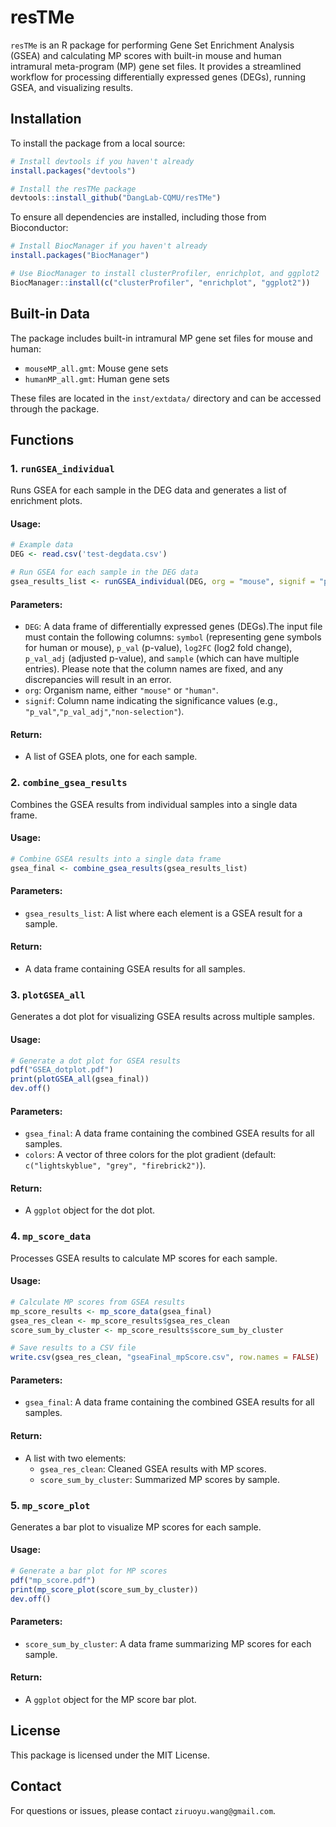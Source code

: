 
# resTMe

`resTMe` is an R package for performing Gene Set Enrichment Analysis (GSEA) and calculating MP scores with built-in mouse and human intramural meta-program (MP) gene set files. It provides a streamlined workflow for processing differentially expressed genes (DEGs), running GSEA, and visualizing results.

## Installation

To install the package from a local source:

```r
# Install devtools if you haven't already
install.packages("devtools")

# Install the resTMe package
devtools::install_github("DangLab-CQMU/resTMe")
```

To ensure all dependencies are installed, including those from Bioconductor:

```r
# Install BiocManager if you haven't already
install.packages("BiocManager")

# Use BiocManager to install clusterProfiler, enrichplot, and ggplot2
BiocManager::install(c("clusterProfiler", "enrichplot", "ggplot2"))
```

## Built-in Data

The package includes built-in intramural MP gene set files for mouse and human:
- `mouseMP_all.gmt`: Mouse gene sets
- `humanMP_all.gmt`: Human gene sets

These files are located in the `inst/extdata/` directory and can be accessed through the package.

## Functions

### 1. `runGSEA_individual`

Runs GSEA for each sample in the DEG data and generates a list of enrichment plots.

#### Usage:

```r
# Example data
DEG <- read.csv('test-degdata.csv')

# Run GSEA for each sample in the DEG data
gsea_results_list <- runGSEA_individual(DEG, org = "mouse", signif = "p_val_adj")
```

#### Parameters:
- `DEG`: A data frame of differentially expressed genes (DEGs).The input file must contain the following columns: `symbol` (representing gene symbols for human or mouse), `p_val` (p-value), `log2FC` (log2 fold change), `p_val_adj` (adjusted p-value), and `sample` (which can have multiple entries). Please note that the column names are fixed, and any discrepancies will result in an error. 
- `org`: Organism name, either `"mouse"` or `"human"`.
- `signif`: Column name indicating the significance values (e.g., `"p_val"`,`"p_val_adj"`,`"non-selection"`).

#### Return:
- A list of GSEA plots, one for each sample.

### 2. `combine_gsea_results`

Combines the GSEA results from individual samples into a single data frame.

#### Usage:

```r
# Combine GSEA results into a single data frame
gsea_final <- combine_gsea_results(gsea_results_list)
```

#### Parameters:
- `gsea_results_list`: A list where each element is a GSEA result for a sample.

#### Return:
- A data frame containing GSEA results for all samples.

### 3. `plotGSEA_all`

Generates a dot plot for visualizing GSEA results across multiple samples.

#### Usage:

```r
# Generate a dot plot for GSEA results
pdf("GSEA_dotplot.pdf")
print(plotGSEA_all(gsea_final))
dev.off()
```

#### Parameters:
- `gsea_final`: A data frame containing the combined GSEA results for all samples.
- `colors`: A vector of three colors for the plot gradient (default: `c("lightskyblue", "grey", "firebrick2")`).

#### Return:
- A `ggplot` object for the dot plot.

### 4. `mp_score_data`

Processes GSEA results to calculate MP scores for each sample.

#### Usage:

```r
# Calculate MP scores from GSEA results
mp_score_results <- mp_score_data(gsea_final)
gsea_res_clean <- mp_score_results$gsea_res_clean
score_sum_by_cluster <- mp_score_results$score_sum_by_cluster

# Save results to a CSV file
write.csv(gsea_res_clean, "gseaFinal_mpScore.csv", row.names = FALSE)
```

#### Parameters:
- `gsea_final`: A data frame containing the combined GSEA results for all samples.

#### Return:
- A list with two elements:
  - `gsea_res_clean`: Cleaned GSEA results with MP scores.
  - `score_sum_by_cluster`: Summarized MP scores by sample.

### 5. `mp_score_plot`

Generates a bar plot to visualize MP scores for each sample.

#### Usage:

```r
# Generate a bar plot for MP scores
pdf("mp_score.pdf")
print(mp_score_plot(score_sum_by_cluster))
dev.off()
```

#### Parameters:
- `score_sum_by_cluster`: A data frame summarizing MP scores for each sample.

#### Return:
- A `ggplot` object for the MP score bar plot.

## License

This package is licensed under the MIT License.

## Contact

For questions or issues, please contact `ziruoyu.wang@gmail.com`.

